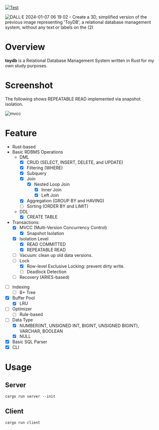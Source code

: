 [![Test](https://github.com/gtnao0219/toydb/actions/workflows/test.yml/badge.svg)](https://github.com/gtnao0219/toydb/actions/workflows/test.yml)

![DALL·E 2024-01-07 06 19 02 - Create a 3D, simplified version of the previous image representing 'ToyDB', a relational database management system, without any text or labels on the (2)](https://github.com/gtnao0219/toydb/assets/25474324/0926e663-95e7-4fe3-a938-f28bbd05dd69)

# Overview

**toydb** is a Relational Database Management System written in Rust for my own study purposes.

# Screenshot

The following shows REPEATABLE READ implemented via snapshot isolation.

![mvcc](https://github.com/gtnao0219/toydb/assets/25474324/74254571-b03c-45e6-b515-f5962bb27f76)

# Feature

- Rust-based
- Basic RDBMS Operations
  - DML
    - [x] CRUD (SELECT, INSERT, DELETE, and UPDATE)
    - [x] Filtering (WHERE)
    - [x] Subquery
    - [x] Join
      - [x] Nested Loop Join
        - [x] Inner Join
        - [x] Left Join
    - [x] Aggregation (GROUP BY and HAVING)
    - [ ] Sorting (ORDER BY and LIMIT)
  - DDL
    - [x] CREATE TABLE
- Transactions:
  - [x] MVCC (Multi-Version Concurrency Control)
    - [x] Snapshot Isolation
  - [x] Isolation Level
    - [x] READ COMMITTED
    - [x] REPEATABLE READ
  - [ ] Vacuum: clean up old data versions.
  - [ ] Lock
    - [x] Row-level Exclusive Locking: prevent dirty write.
    - [ ] Deadlock Detection
  - [ ] Recovery (ARIES-based)
- [ ] Indexing
  - [ ] B+ Tree
- [x] Buffer Pool
  - [x] LRU
- [ ] Optimizer
  - [ ] Rule-based
- [ ] Data Type
  - [x] NUMBER(INT, UNSIGNED INT, BIGINT, UNSIGNED BIGINT), VARCHAR, BOOLEAN
  - [x] NULL
- [x] Basic SQL Parser
- [x] CLI

# Usage

## Server

```command
cargo run server --init
```

## Client

```command
cargo run client
```
